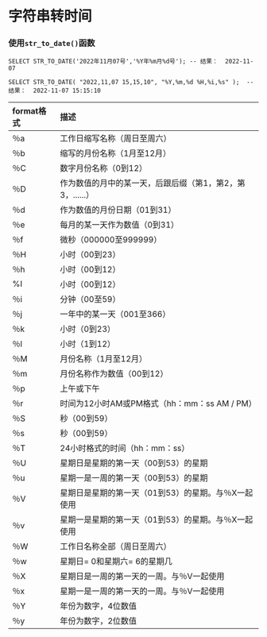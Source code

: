# 字符串转时间

### 使用`str_to_date()`函数

```
SELECT STR_TO_DATE('2022年11月07号','%Y年%m月%d号'); -- 结果：  2022-11-07

SELECT STR_TO_DATE( "2022,11,07 15,15,10", "%Y,%m,%d %H,%i,%s" );  -- 结果：  2022-11-07 15:15:10
```

| format格式 | 描述                                                      |
| :--------- | :-------------------------------------------------------- |
| ％a        | 工作日缩写名称（周日至周六）                              |
| ％b        | 缩写的月份名称（1月至12月）                               |
| ％C        | 数字月份名称（0到12）                                     |
| ％D        | 作为数值的月中的某一天，后跟后缀（第1，第2，第3，......） |
| ％d        | 作为数值的月份日期（01到31）                              |
| ％e        | 每月的某一天作为数值（0到31）                             |
| ％f        | 微秒（000000至999999）                                    |
| ％H        | 小时（00到23）                                            |
| ％h        | 小时（00到12）                                            |
| %I         | 小时（00到12）                                            |
| ％i        | 分钟（00至59）                                            |
| ％j        | 一年中的某一天（001至366）                                |
| ％k        | 小时（0到23）                                             |
| ％l        | 小时（1到12）                                             |
| ％M        | 月份名称（1月至12月）                                     |
| ％m        | 月份名称作为数值（00到12）                                |
| ％p        | 上午或下午                                                |
| ％r        | 时间为12小时AM或PM格式（hh：mm：ss AM / PM）              |
| ％S        | 秒（00到59）                                              |
| ％s        | 秒（00到59）                                              |
| ％T        | 24小时格式的时间（hh：mm：ss）                            |
| ％U        | 星期日是星期的第一天（00到53）的星期                      |
| ％u        | 星期一是一周的第一天（00到53）的星期                      |
| ％V        | 星期日是星期的第一天（01到53）的星期。与％X一起使用       |
| ％v        | 星期一是星期的第一天（01到53）的星期。与％X一起使用       |
| ％W        | 工作日名称全部（周日至周六）                              |
| ％w        | 星期日= 0和星期六= 6的星期几                              |
| ％X        | 星期日是一周的第一天的一周。与％V一起使用                 |
| ％x        | 星期一是一周的第一天的一周。与％V一起使用                 |
| ％Y        | 年份为数字，4位数值                                       |
| ％y        | 年份为数字，2位数值                                       |

